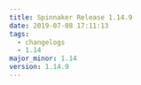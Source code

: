 ```yaml
---
title: Spinnaker Release 1.14.9
date: 2019-07-08 17:11:13
tags:
  - changelogs
  - 1.14
major_minor: 1.14
version: 1.14.9
---
```


<script src="https://gist.github.com/spinnaker-release/0413a52111be11041263b6801b53a917.js"/>
